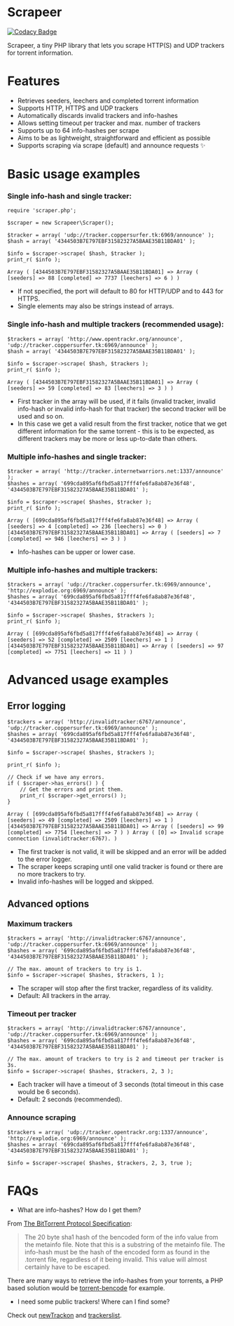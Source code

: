 # Scrapeer

[![Codacy Badge](https://api.codacy.com/project/badge/Grade/85e5f162c654496ea4eaf587615a4f1c)](https://www.codacy.com/app/pymedusa/Scrapeer?utm_source=github.com&utm_medium=referral&utm_content=medariox/Scrapeer&utm_campaign=badger)

Scrapeer, a tiny PHP library that lets you scrape HTTP(S) and UDP trackers for torrent information.

# Features
- Retrieves seeders, leechers and completed torrent information
- Supports HTTP, HTTPS and UDP trackers
- Automatically discards invalid trackers and info-hashes
- Allows setting timeout per tracker and max. number of trackers
- Supports up to 64 info-hashes per scrape
- Aims to be as lightweight, straightforward and efficient as possible
- Supports scraping via scrape (default) and announce requests :sparkles:

# Basic usage examples
### Single info-hash and single tracker:
```
require 'scraper.php';

$scraper = new Scrapeer\Scraper();

$tracker = array( 'udp://tracker.coppersurfer.tk:6969/announce' );
$hash = array( '4344503B7E797EBF31582327A5BAAE35B11BDA01' );

$info = $scraper->scrape( $hash, $tracker );
print_r( $info );
```
```Array ( [4344503B7E797EBF31582327A5BAAE35B11BDA01] => Array ( [seeders] => 88 [completed] => 7737 [leechers] => 6 ) )```

- If not specified, the port will default to 80 for HTTP/UDP and to 443 for HTTPS.
- Single elements may also be strings instead of arrays.

### Single info-hash and multiple trackers (recommended usage):
```
$trackers = array( 'http://www.opentrackr.org/announce', 'udp://tracker.coppersurfer.tk:6969/announce' );
$hash = array( '4344503B7E797EBF31582327A5BAAE35B11BDA01' );

$info = $scraper->scrape( $hash, $trackers );
print_r( $info );
```
```Array ( [4344503B7E797EBF31582327A5BAAE35B11BDA01] => Array ( [seeders] => 59 [completed] => 83 [leechers] => 3 ) )```

- First tracker in the array will be used, if it fails (invalid tracker, invalid info-hash or invalid info-hash for that tracker) the second tracker will be used and so on.
- In this case we get a valid result from the first tracker, notice that we get different information for the same torrent - this is to be expected, as different trackers may be more or less up-to-date than others.

### Multiple info-hashes and single tracker:
```
$tracker = array( 'http://tracker.internetwarriors.net:1337/announce' );
$hashes = array( '699cda895af6fbd5a817fff4fe6fa8ab87e36f48', '4344503B7E797EBF31582327A5BAAE35B11BDA01' );

$info = $scraper->scrape( $hashes, $tracker );
print_r( $info );
```
```Array ( [699cda895af6fbd5a817fff4fe6fa8ab87e36f48] => Array ( [seeders] => 4 [completed] => 236 [leechers] => 0 ) [4344503B7E797EBF31582327A5BAAE35B11BDA01] => Array ( [seeders] => 7 [completed] => 946 [leechers] => 3 ) )```

- Info-hashes can be upper or lower case.

### Multiple info-hashes and multiple trackers:
```
$trackers = array( 'udp://tracker.coppersurfer.tk:6969/announce', 'http://explodie.org:6969/announce' );
$hashes = array( '699cda895af6fbd5a817fff4fe6fa8ab87e36f48', '4344503B7E797EBF31582327A5BAAE35B11BDA01' );

$info = $scraper->scrape( $hashes, $trackers );
print_r( $info );
```
```Array ( [699cda895af6fbd5a817fff4fe6fa8ab87e36f48] => Array ( [seeders] => 52 [completed] => 2509 [leechers] => 1 ) [4344503B7E797EBF31582327A5BAAE35B11BDA01] => Array ( [seeders] => 97 [completed] => 7751 [leechers] => 11 ) )```

# Advanced usage examples
## Error logging
```
$trackers = array( 'http://invalidtracker:6767/announce', 'udp://tracker.coppersurfer.tk:6969/announce' );
$hashes = array( '699cda895af6fbd5a817fff4fe6fa8ab87e36f48', '4344503B7E797EBF31582327A5BAAE35B11BDA01' );

$info = $scraper->scrape( $hashes, $trackers );

print_r( $info );

// Check if we have any errors.
if ( $scraper->has_errors() ) {
	// Get the errors and print them.
	print_r( $scraper->get_errors() );
}
```
```Array ( [699cda895af6fbd5a817fff4fe6fa8ab87e36f48] => Array ( [seeders] => 49 [completed] => 2509 [leechers] => 1 ) [4344503B7E797EBF31582327A5BAAE35B11BDA01] => Array ( [seeders] => 99 [completed] => 7754 [leechers] => 7 ) ) Array ( [0] => Invalid scrape connection (invalidtracker:6767). )```

- The first tracker is not valid, it will be skipped and an error will be added to the error logger.
- The scraper keeps scraping until one valid tracker is found or there are no more trackers to try.
- Invalid info-hashes will be logged and skipped.

## Advanced options
### Maximum trackers
```
$trackers = array( 'http://invalidtracker:6767/announce', 'udp://tracker.coppersurfer.tk:6969/announce' );
$hashes = array( '699cda895af6fbd5a817fff4fe6fa8ab87e36f48', '4344503B7E797EBF31582327A5BAAE35B11BDA01' );

// The max. amount of trackers to try is 1.
$info = $scraper->scrape( $hashes, $trackers, 1 );
```
- The scraper will stop after the first tracker, regardless of its validity.
- Default: All trackers in the array.

### Timeout per tracker
```
$trackers = array( 'http://invalidtracker:6767/announce', 'udp://tracker.coppersurfer.tk:6969/announce' );
$hashes = array( '699cda895af6fbd5a817fff4fe6fa8ab87e36f48', '4344503B7E797EBF31582327A5BAAE35B11BDA01' );

// The max. amount of trackers to try is 2 and timeout per tracker is 3s.
$info = $scraper->scrape( $hashes, $trackers, 2, 3 );
```
- Each tracker will have a timeout of 3 seconds (total timeout in this case would be 6 seconds).
- Default: 2 seconds (recommended).

### Announce scraping
```
$trackers = array( 'udp://tracker.opentrackr.org:1337/announce', 'http://explodie.org:6969/announce' );
$hashes = array( '699cda895af6fbd5a817fff4fe6fa8ab87e36f48', '4344503B7E797EBF31582327A5BAAE35B11BDA01' );

$info = $scraper->scrape( $hashes, $trackers, 2, 3, true );
```

# FAQs
- What are info-hashes? How do I get them?

From [The BitTorrent Protocol Specification](http://www.bittorrent.org/beps/bep_0003.html):

> The 20 byte sha1 hash of the bencoded form of the info value from the metainfo file. Note that this is a substring of the metainfo file. The info-hash must be the hash of the encoded form as found in the .torrent file, regardless of it being invalid. This value will almost certainly have to be escaped.

There are many ways to retrieve the info-hashes from your torrents, a PHP based solution would be [torrent-bencode](https://github.com/bhutanio/torrent-bencode) for example.

- I need some public trackers! Where can I find some?

Check out [newTrackon](https://newtrackon.com/) and [trackerslist](https://github.com/ngosang/trackerslist/blob/master/trackers_all.txt).
